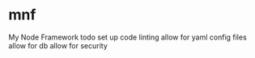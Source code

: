 # mnf
My Node Framework
todo
set up code linting
allow for yaml config files
allow for db
allow for security

